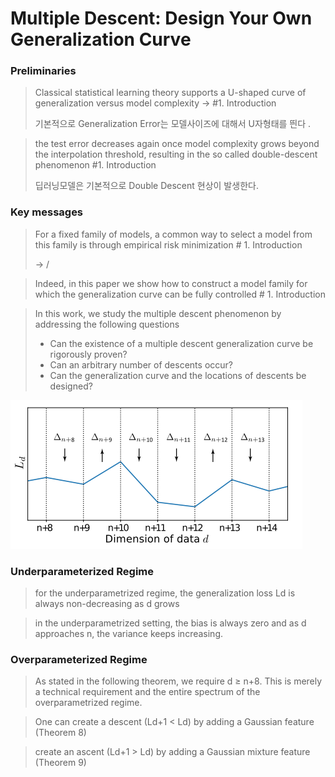 # Multiple Descent: Design Your Own Generalization Curve

### Preliminaries&#x20;

> Classical statistical learning theory supports a U-shaped curve of generalization versus model complexity -> #1. Introduction&#x20;
>
>
>
> 기본적으로 Generalization Error는 모델사이즈에 대해서 U자형태를 띈다 .       &#x20;



> the test error decreases again once model complexity grows beyond the interpolation threshold, resulting in the so called double-descent phenomenon  #1. Introduction&#x20;
>
>
>
> 딥러닝모델은 기본적으로  Double Descent 현상이 발생한다. &#x20;





### Key messages

> For a fixed family of models, a common way to select a model from this family is through empirical risk minimization   # 1. Introduction&#x20;
>
> \-> /

> Indeed, in this paper we show how to construct a model family for which the generalization curve can be fully controlled  # 1. Introduction&#x20;

> In this work, we study the multiple descent phenomenon by addressing the following questions
>
> * Can the existence of a multiple descent generalization curve be rigorously proven?&#x20;
> * Can an arbitrary number of descents occur?&#x20;
> * Can the generalization curve and the locations of descents be designed?



![n+1 까는 Underparametrized Regime으, Generalization Loss가 증가.](<../.gitbook/assets/image (1).png>)

### Underparameterized Regime&#x20;

> for the underparametrized regime, the generalization loss Ld is always non-decreasing as d grows

> in the underparametrized setting, the bias is always zero and as d approaches n, the variance keeps increasing.



### Overparameterized Regime

> As stated in the following theorem, we require d ≥ n+8. This is merely a technical requirement and the entire spectrum of the overparametrized regime.



> One can create a descent (Ld+1 < Ld) by adding a Gaussian feature (Theorem 8)&#x20;

> create an ascent (Ld+1 > Ld) by adding a Gaussian mixture feature (Theorem 9)
